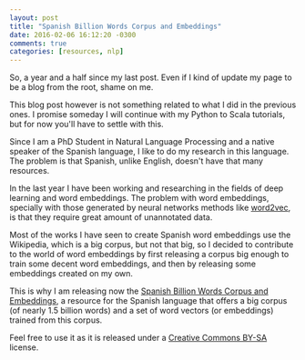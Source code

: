 ```yaml
---
layout: post
title: "Spanish Billion Words Corpus and Embeddings"
date: 2016-02-06 16:12:20 -0300
comments: true
categories: [resources, nlp]
---
```


So, a year and a half since my last post. Even if I kind of update my page to be
a blog from the root, shame on me.

This blog post however is not something related to what I did in the previous
ones. I promise someday I will continue with my Python to Scala tutorials, but
for now you'll have to settle with this.

Since I am a PhD Student in Natural Language Processing and a native speaker of
the Spanish language, I like to do my research in this language. The problem is
that Spanish, unlike English, doesn't have that many resources.

In the last year I have been working and researching in the fields of deep
learning and word embeddings. The problem with word embeddings, specially with
those generated by neural networks methods like
[word2vec](https://code.google.com/p/word2vec/), is that they require great
amount of unannotated data.

Most of the works I have seen to create Spanish word embeddings use the
Wikipedia, which is a big corpus, but not that big, so I decided to contribute
to the world of word embeddings by first releasing a corpus big enough to train
some decent word embeddings, and then by releasing some embeddings created on my
own.

This is why I am releasing now the [Spanish Billion Words Corpus and Embeddings](http://crscardellino.me/SBWCE/), a resource for the Spanish language
that offers a big corpus (of nearly 1.5 billion words) and a set of word vectors
(or embeddings) trained from this corpus.

Feel free to use it as it is released under a [Creative Commons BY-SA](http://creativecommons.org/licenses/by-sa/4.0/) license.
